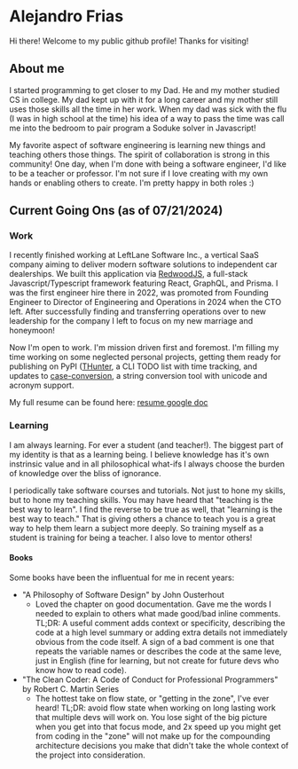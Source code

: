 # Alejandro Frias

Hi there! Welcome to my public github profile! Thanks for visiting!

## About me

I started programming to get closer to my Dad. He and my mother studied CS in college. My dad kept up with it for a long career and my mother still uses those skills all the time in her work.
When my dad was sick with the flu (I was in high school at the time) his idea of a way to pass the time was call me into the bedroom to pair program a Soduke solver in Javascript!

My favorite aspect of software engineering is learning new things and teaching others those things. The spirit of collaboration is strong in this community! One day, when I'm done with being a software engineer, I'd like to be a teacher or professor. I'm not sure if I love creating with my own hands or enabling others to create. I'm pretty happy in both roles :)

## Current Going Ons (as of 07/21/2024)

### Work
I recently finished working at LeftLane Software Inc., a vertical SaaS company aiming to deliver modern software solutions to independent car dealerships.
We built this application via [RedwoodJS](https://docs.redwoodjs.com/docs/introduction), a full-stack Javascript/Typescript framework featuring React, GraphQL, and Prisma.
I was the first engineer hire there in 2022, was promoted from Founding Engineer to Director of Engineering and Operations in 2024 when the CTO left. After successfully finding and transferring operations over to new leadership for the company I left to focus on my new marriage and honeymoon!

Now I'm open to work. I'm mission driven first and foremost. I'm filling my time working on some neglected personal projects, getting them ready for publishing on PyPI ([THunter](https://github.com/AlejandroFrias/thunter), a CLI TODO list with time tracking, and updates to [case-conversion](https://github.com/AlejandroFrias/case-conversion), a string conversion tool with unicode and acronym support.

My full resume can be found here: [resume google doc](https://docs.google.com/document/d/1LIk_KKgYKqRBLadyOwX-MdSpXgdzJopu0jy2GejLC5M/edit?usp=sharing)


### Learning

I am always learning. For ever a student (and teacher!). The biggest part of my identity is that as a learning being. I believe knowledge has it's own instrinsic value and in all philosophical what-ifs I always choose the burden of knowledge over the bliss of ignorance.

I periodically take software courses and tutorials. Not just to hone my skills, but to hone my teaching skills. You may have heard that "teaching is the best way to learn". I find the reverse to be true as well, that "learning is the best way to teach." That is giving others a chance to teach you is a great way to help them learn a subject more deeply. So training myself as a student is training for being a teacher. I also love to mentor others!

#### Books

Some books have been the influentual for me in recent years:
* "A Philosophy of Software Design" by John Ousterhout
  * Loved the chapter on good documentation. Gave me the words I needed to explain to others what made good/bad inline comments. TL;DR: A useful comment adds context or specificity, describing the code at a high level summary or adding extra details not immediately obvious from the code itself. A sign of a bad comment is one that repeats the variable names or describes the code at the same leve, just in English (fine for learning, but not create for future devs who know how to read code).
* "The Clean Coder: A Code of Conduct for Professional Programmers" by Robert C. Martin Series
  * The hottest take on flow state, or "getting in the zone", I've ever heard! TL;DR: avoid flow state when working on long lasting work that multiple devs will work on. You lose sight of the big picture when you get into that focus mode, and 2x speed up you might get from coding in the "zone" will not make up for the compounding architecture decisions you make that didn't take the whole context of the project into consideration.
